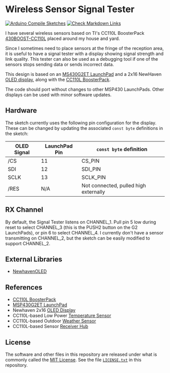 # Wireless Sensor Signal Tester

[![Arduino Compile Sketches](https://github.com/Andy4495/Wireless-Signal-Tester/actions/workflows/arduino-compile-sketches.yml/badge.svg)](https://github.com/Andy4495/Wireless-Signal-Tester/actions/workflows/arduino-compile-sketches.yml)
[![Check Markdown Links](https://github.com/Andy4495/Wireless-Signal-Tester/actions/workflows/check-links.yml/badge.svg)](https://github.com/Andy4495/Wireless-Signal-Tester/actions/workflows/check-links.yml)

I have several wireless sensors based on TI's CC110L BoosterPack [430BOOST-CC110L][1] placed around my house and yard.

Since I sometimes need to place sensors at the fringe of the reception area, it is useful to have a signal tester with a display showing signal strength and link quality. This tester can also be used as a debugging tool if one of the sensors stops sending data or sends incorrect data.

This design is based on an [MS430G2ET LaunchPad][2] and a 2x16 NewHaven [OLED display][3], along with the [CC110L BoosterPack][1].

The code should port without changes to other MSP430 LaunchPads. Other displays can be used with minor software updates.

## Hardware

The sketch currently uses the following pin configuration for the display. These can be changed by updating the associated `const byte` definitions in the sketch:

| OLED Signal | LaunchPad Pin | `const byte` definition               |
| ----------- | ------------- | ------------------------------------- |
|    /CS      | 11            | CS_PIN                                |
|    SDI      | 12            | SDI_PIN                               |
|    SCLK     | 13            | SCLK_PIN                              |
|    /RES     | N/A           | Not connected, pulled high externally |

## RX Channel

By default, the Signal Tester listens on CHANNEL_1. Pull pin 5 low during reset to select CHANNEL_3 (this is the PUSH2 button on the G2 LaunchPads), or pin 6 to select CHANNEL_4. I currently don't have a sensor transmitting on CHANNEL_2, but the sketch can be easily modified to support CHANNEL_2.

## External Libraries

* [NewhavenOLED][4]

## References

* [CC110L BoosterPack][1]
* [MSP430G2ET LaunchPad][2]
* Newhaven 2x16 [OLED Display][3]
* CC110L-based Low Power [Temperature Sensor][5]
* CC110L-based Outdoor [Weather Sensor][6]
* CC110L-based Sensor [Receiver Hub][7]

## License

The software and other files in this repository are released under what is commonly called the [MIT License][100]. See the file [`LICENSE.txt`][101] in this repository.

[1]: https://www.ti.com/lit/ml/swru312b/swru312b.pdf
[2]: http://www.ti.com/tool/MSP-EXP430G2ET
[3]: https://newhavendisplay.com/content/specs/NHD-0216CW-AB3.pdf
[4]: https://github.com/Andy4495/NewhavenOLED
[5]: https://github.com/Andy4495/MSP430LowPowerTempSensor
[6]: https://github.com/Andy4495/Outdoor-Weather-Sensor
[7]: https://github.com/Andy4495/Wireless-Sensor-Receiver-Hub
[100]: https://choosealicense.com/licenses/mit/
[101]: ./LICENSE.txt
[//]: # ([200]: https://github.com/Andy4495/Wireless-Signal-Tester)
